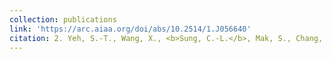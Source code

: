 ```yaml
---
collection: publications
link: 'https://arc.aiaa.org/doi/abs/10.2514/1.J056640'
citation: 2. Yeh, S.-T., Wang, X., <b>Sung, C.-L.</b>, Mak, S., Chang, Y.-H., Wu, C. F. J., and Yang, V. (2018). Data-driven analysis and mean flow prediction using a physics-based surrogate model for design exploration. <i>AIAA Journal</i>, 56(6):2429-2442.
---
```

